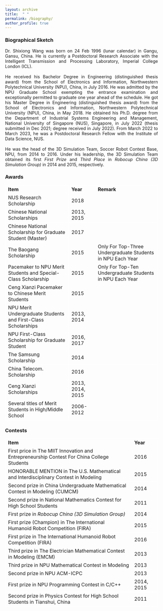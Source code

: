 ```yaml
---
layout: archive
title:  " " 
permalink: /biography/
author_profile: true
---
```


<html>
<body>
  
<style>
table, th, td {
  border: 1px solid white;
  border-collapse: collapse;
}
</style>

<h3>Biographical Sketch</h3>
  <p align="justify">
  Dr. Shixiong Wang was born on 24 Feb 1996 (lunar calendar) in Gangu, Gansu, China. He is currently a Postdoctoral Research Associate with the Intelligent Transmission and Processing Laboratory, Imperial College London (ICL).
<br><br>
  He received his Bachelor Degree in Engineering (distinguished thesis award) from the School of Electronics and Information, Northwestern Polytechnical University (NPU), China, in July 2016. He was admitted by the NPU Graduate School exempting the entrance examination and exceptionally permitted to graduate one year ahead of the schedule. He got his Master Degree in Engineering (distinguished thesis award) from the School of Electronics and Information, Northwestern Polytechnical University (NPU), China, in May 2018. He obtained his Ph.D. degree from the Department of Industrial Systems Engineering and Management, National University of Singapore (NUS), Singapore, in July 2022 (thesis submitted in Dec 2021; degree received in July 2022). From March 2022 to March 2023, he was a Postdoctoral Research Fellow with the Institute of Data Science, NUS.
<br><br>
  He was the head of the 3D Simulation Team, Soccer Robot Contest Base, NPU, from 2014 to 2016. Under his leadership, the 3D Simulation Team obtained its first <i>First Prize</i> and <i>Third Place</i> in <i>Robocup China (3D Simulation Group)</i> in 2014 and 2015, respectively.
</p>
  
<h3>Awards</h3>
    <table>
        <tr>
          <td><b>Item</b></td>
          <td><b>Year</b></td>
          <td><b>Remark</b></td>
        </tr>
        <tr>
          <td>NUS Research Scholarship</td>
          <td>2018</td>
          <td></td>
        </tr>
        <tr>
          <td>Chinese National Scholarships</td>
          <td>2013, 2015</td>
          <td></td>
        </tr>
        <tr>
          <td>Chinese National Scholarship for Graduate Student (Master)</td>
          <td>2017</td>
          <td></td>
        </tr>
        <tr>
          <td>The Baogang Scholarship</td>
          <td>2015</td>
          <td>Only For Top-Three Undergraduate Students in NPU Each Year</td>
        </tr>
        <tr>
          <td>Pacemaker to NPU Merit Students and Special-Class Scholarship</td>
          <td>2015</td>
          <td>Only For Top-Ten Undergraduate Students in NPU Each Year</td>
        </tr>
        <tr>
          <td>Ceng Xianzi Pacemaker to Chinese Merit Students</td>
          <td>2015</td>
          <td></td>
        </tr>
        <tr>
          <td>NPU Merit Undergraduate Students and First-Class Scholarships</td>
          <td>2013, 2014</td>
          <td></td>
        </tr>
        <tr>
          <td>NPU First-Class Scholarship for Graduate Student</td>
          <td>2016, 2017</td>
          <td></td>
        </tr>
        <tr>
          <td>The Samsung Scholarship</td>
          <td>2014</td>
          <td></td>
        </tr>
        <tr>
          <td>China Telecom. Scholarship</td>
          <td>2016</td>
          <td></td>
        </tr>
        <tr>
          <td>Ceng Xianzi Scholarships</td>
          <td>2013, 2014, 2015</td>
          <td></td>
        </tr>
        <tr>
          <td>Several titles of Merit Students in High/Middle School</td>
          <td>2006-2012</td>
          <td></td>
        </tr>
    </table>

<h3>Contests</h3>
    <table>
        <tr>
            <td><b>Item</b></td>
            <td><b>Year</b></td>
        </tr>
        <tr>
            <td>First price in The MIIT Innovation and Entrepreneurship Contest For China College Students</td>
            <td>2016</td>
        </tr>
        <tr>
            <td>HONORABLE MENTION in The U.S. Mathematical and Interdisciplinary Contest in Modeling</td>
            <td>2015</td>
        </tr>
        <tr>
            <td>Second prize in China Undergraduate Mathematical Contest in Modeling (CUMCM)</td>
            <td>2014</td>
        </tr>
        <tr>
            <td>Second prize in National Mathematics Contest for High School Students</td>
            <td>2011</td>
        </tr>
        <tr>
            <td>First prize in <i>Robocup China (3D Simulation Group)</i></td>
            <td>2014</td>
        </tr>
        <tr>
            <td>First prize (Champion) in The International Humanoid Robot Competition (FIRA)</td>
            <td>2015</td>
        </tr>
        <tr>
            <td>First prize in The International Humanoid Robot Competition (FIRA)</td>
            <td>2016</td>
        </tr>
        <tr>
            <td>Third prize in The Electrician Mathematical Contest in Modeling (EMCM)</td>
            <td>2013</td>
        </tr>
        <tr>
            <td>Third prize in NPU Mathematical Contest in Modeling</td>
            <td>2013</td>
        </tr>
        <tr>
            <td>Second prize in NPU ACM-ICPC</td>
            <td>2013</td>
        </tr>
        <tr>
            <td>First prize in NPU Programming Contest in C/C++</td>
            <td>2014, 2015</td>
        </tr>
        <tr>
            <td>Second prize in Physics Contest for High School Students in Tianshui, China</td>
            <td>2011</td>
        </tr>
    </table>
</body>
</html>

